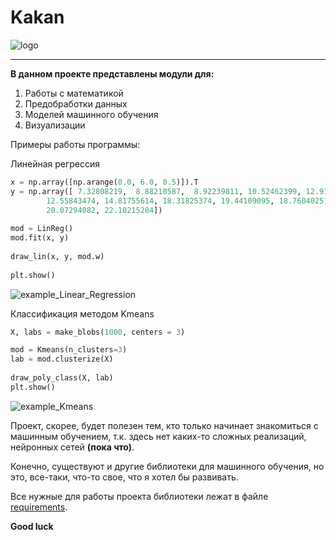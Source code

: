 # Kakan

![logo](https://github.com/Kakanom/task/blob/main/Kakan.ico)

---

**В данном проекте представлены модули для:**
 
1. Работы с математикой
2. Предобработки данных
3. Моделей машинного обучения
4. Визуализации

Примеры работы программы:

   Линейная регрессия
    
   ```python
   x = np.array([np.arange(0.0, 6.0, 0.5)]).T
   y = np.array([ 7.32808219,  8.88210587,  8.92239811, 10.52462399, 12.91597313,
           12.55843474, 14.81755614, 18.31825374, 19.44109095, 18.76040251,
           20.07294082, 22.10215284])
    
   mod = LinReg()
   mod.fit(x, y)
    
   draw_lin(x, y, mod.w)
    
   plt.show()
   ```
   ![example_Linear_Regression](https://github.com/Kakanom/task/blob/main/example_Linear_Regression.png)

   Классификация методом Kmeans
   
   ```python
   X, labs = make_blobs(1000, centers = 3)

   mod = Kmeans(n_clusters=3)
   lab = mod.clusterize(X)
    
   draw_poly_class(X, lab)
   plt.show()
   ```
   ![example_Kmeans](https://github.com/Kakanom/task/blob/main/example_Kmeans.png)
   
   

Проект, скорее, будет полезен тем, кто только начинает знакомиться с машинным обучением,
т.к. здесь нет каких-то сложных реализаций, нейронных сетей **(пока что)**.

Конечно, существуют и другие библиотеки для машинного обучения,
но это, все-таки, что-то свое, что я хотел бы развивать.

Все нужные для работы проекта библиотеки лежат в файле [requirements](https://github.com/Kakanom/task.git/requirements).

**Good luck**
